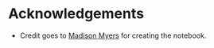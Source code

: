 # Acknowledgements

- Credit goes to [Madison Myers](https://github.com/MadisonJMyers) for creating the notebook.
